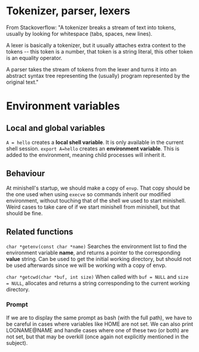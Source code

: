 # Tokenizer, parser, lexers
From Stackoverflow:
"A tokenizer breaks a stream of text into tokens, usually by looking for whitespace (tabs, spaces, new lines).

A lexer is basically a tokenizer, but it usually attaches extra context to the tokens -- this token is a number, that token is a string literal, this other token is an equality operator.

A parser takes the stream of tokens from the lexer and turns it into an abstract syntax tree representing the (usually) program represented by the original text."

# Environment variables

## Local and global variables
`A = hello` creates a **local shell variable**. It is only available in the current shell session.
`export A=hello` creates an **environment variable**. This is added to the environment, meaning child processes will inherit it.

## Behaviour
At minishell's startup, we should make a copy of `envp`. That copy should be the one used when using `execve` so commands inherit our modified environment, without touching that of the shell we used to start minishell.
Weird cases to take care of if we start minishell from minishell, but that should be fine.

## Related functions
`char *getenv(const char *name)` Searches the environment list to find the environment variable __name__, and returns a pointer to the corresponding __value__ string.
Can be used to get the initial working directory, but should not be used afterwards since we will be working with a copy of envp.

`char *getcwd(char *buf, int size)` When called with `buf = NULL` and `size = NULL`, allocates and returns a string corresponding to the current working directory.

### Prompt
If we are to display the same prompt as bash (with the full path), we have to be careful in cases where variables like HOME are not set.
We can also print LOGNAME@NAME and handle cases where one of these two (or both) are not set, but that may be overkill (once again not explicitly mentioned in the subject).